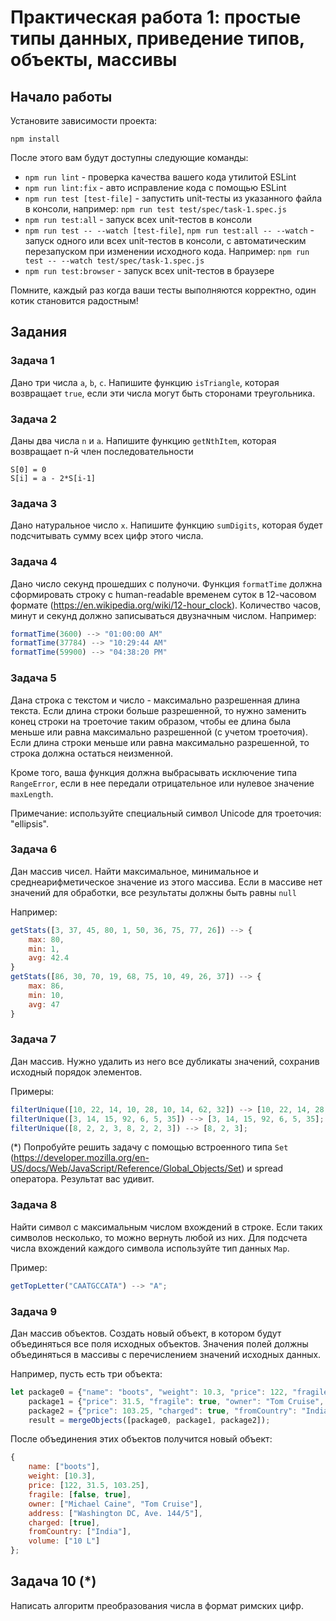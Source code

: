 # Практическая работа 1: простые типы данных, приведение типов, объекты, массивы

## Начало работы

Установите зависимости проекта:

`npm install`

После этого вам будут доступны следующие команды:

 - `npm run lint` - проверка качества вашего кода утилитой ESLint
 - `npm run lint:fix` - авто исправление кода с помощью ESLint
 - `npm run test [test-file]` - запустить unit-тесты из указанного файла в консоли, например: `npm run test test/spec/task-1.spec.js`
 - `npm run test:all` - запуск всех unit-тестов в консоли
 - `npm run test -- --watch [test-file]`, `npm run test:all -- --watch` - запуск одного или всех unit-тестов в консоли, с автоматическим перезапуском при изменении исходного кода. Например: `npm run test -- --watch test/spec/task-1.spec.js`
 - `npm run test:browser` - запуск всех unit-тестов в браузере
 
Помните, каждый раз когда ваши тесты выполняются корректно, один котик становится радостным!

## Задания

### Задача 1

Дано три числа `a`, `b`, `c`. Напишите функцию `isTriangle`, которая возвращает `true`, если эти числа  могут быть
сторонами треугольника.

### Задача 2

Даны два числа `n` и `a`. Напишите функцию `getNthItem`, которая возвращает n-й член последовательности

    S[0] = 0
    S[i] = a - 2*S[i-1]

### Задача 3

Дано натуральное число `x`. Напишите функцию `sumDigits`, которая будет подсчитывать сумму всех цифр этого числа.

### Задача 4

Дано число секунд прошедших с полуночи.
Функция `formatTime` должна сформировать строку с human-readable временем суток в 12-часовом формате (https://en.wikipedia.org/wiki/12-hour_clock).
Количество часов, минут и секунд должно записываться двузначным числом.
Например:

```javascript
formatTime(3600) --> "01:00:00 AM"
formatTime(37784) --> "10:29:44 AM"
formatTime(59900) --> "04:38:20 PM"
```

### Задача 5

Дана строка с текстом и число - максимально разрешенная длина текста.
Если длина строки больше разрешенной, то нужно заменить конец строки на троеточие таким образом,
чтобы ее длина была меньше или равна максимально разрешенной (с учетом троеточия).
Если длина строки меньше или равна максимально разрешенной, то строка должна остаться неизменной.

Кроме того, ваша функция должна выбрасывать исключение типа `RangeError`,
если в нее передали отрицательное или нулевое значение `maxLength`.

Примечание: используйте специальный символ Unicode для троеточия: "ellipsis".

### Задача 6

Дан массив чисел. Найти максимальное, минимальное и среднеарифметическое значение из этого массива.
Если в массиве нет значений для обработки, все результаты должны быть равны `null`

Например:
```javascript
getStats([3, 37, 45, 80, 1, 50, 36, 75, 77, 26]) --> {
    max: 80,
    min: 1,
    avg: 42.4
}
getStats([86, 30, 70, 19, 68, 75, 10, 49, 26, 37]) --> {
    max: 86,
    min: 10,
    avg: 47
}
```

### Задача 7

Дан массив. Нужно удалить из него все дубликаты значений, сохранив исходный порядок элементов.

Примеры:

```javascript
filterUnique([10, 22, 14, 10, 28, 10, 14, 62, 32]) --> [10, 22, 14, 28, 62, 32];
filterUnique([3, 14, 15, 92, 6, 5, 35]) --> [3, 14, 15, 92, 6, 5, 35];
filterUnique([8, 2, 2, 3, 8, 2, 2, 3]) --> [8, 2, 3];
```

(\*) Попробуйте решить задачу с помощью встроенного типа `Set` (https://developer.mozilla.org/en-US/docs/Web/JavaScript/Reference/Global_Objects/Set)
и spread оператора. Результат вас удивит.

### Задача 8

Найти символ с максимальным числом вхождений в строке. Если таких символов несколько, то можно вернуть любой из них.
Для подсчета числа вхождений каждого символа используйте тип данных `Map`.

Пример:
```javascript
getTopLetter("CAATGCCATA") --> "A";
```

### Задача 9

Дан массив объектов. Создать новый объект, в котором будут объединяться все поля исходных объектов.
Значения полей должны объединяться в массивы с перечислением значений исходных данных.

Например, пусть есть три объекта:

```javascript
let package0 = {"name": "boots", "weight": 10.3, "price": 122, "fragile": false, "owner": "Michael Caine"},
    package1 = {"price": 31.5, "fragile": true, "owner": "Tom Cruise", "address": "Washington DC, Ave. 144/5"},
    package2 = {"price": 103.25, "charged": true, "fromCountry": "India", "volume": "10 L"},
    result = mergeObjects([package0, package1, package2]);
```

После объединения этих объектов получится новый объект:

```javascript
{
    name: ["boots"],
    weight: [10.3],
    price: [122, 31.5, 103.25],
    fragile: [false, true],
    owner: ["Michael Caine", "Tom Cruise"],
    address: ["Washington DC, Ave. 144/5"],
    charged: [true],
    fromCountry: ["India"],
    volume: ["10 L"]
};
```


Задача 10 (\*)
--------------
Написать алгоритм преобразования числа в формат римских цифр.